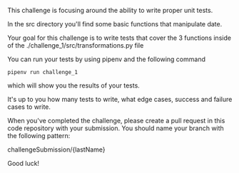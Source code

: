 This challenge is focusing around the ability to write proper unit tests.

In the src directory you'll find some basic functions that manipulate date.

Your goal for this challenge is to write tests that cover the 3 functions inside of the ./challenge_1/src/transformations.py file

You can run your tests by using pipenv and the following command

`pipenv run challenge_1`

which will show you the results of your tests.

It's up to you how many tests to write, what edge cases, success and failure cases to write.

When you've completed the challenge, please create a pull request in this code repository with your submission.
You should name your branch with the following pattern:

challengeSubmission/{lastName}

Good luck!
